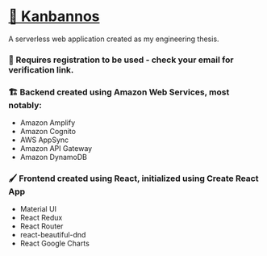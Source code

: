# [📖 Kanbannos](https://master.d1j786vh8i3ynf.amplifyapp.com/) 
A serverless web application created as my engineering thesis.

### 📧 Requires registration to be used - check your email for verification link.

### 🏗 Backend created using Amazon Web Services, most notably:
  - Amazon Amplify
  - Amazon Cognito
  - AWS AppSync
  - Amazon API Gateway
  - Amazon DynamoDB
  
### 🖌 Frontend created using React, initialized using Create React App
  - Material UI
  - React Redux
  - React Router
  - react-beautiful-dnd
  - React Google Charts
